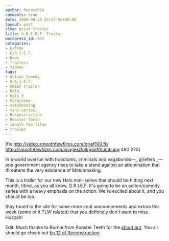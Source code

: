 ```yaml
---
author: Pwnocchio
comments: true
date: 2008-08-25 03:57:50+00:00
layout: post
slug: grief-trailer
title: G.R.I.E.F. Trailer
wordpress_id: 472
categories:
- Extras
- G.R.I.E.F.
- News
- Trailers
- Videos
tags:
- Action Comedy
- G.R.I.E.F.
- GRIEF trailer
- halo
- Halo 3
- Machinima
- matchmaking
- mini series
- Reconstruction
- Rooster Teeth
- smooth few films
- trailer
---
```


[flv:http://video.smoothfewfilms.com/grief100.flv http://smoothfewfilms.com/images/full/griefthumb.jpg 480 270]

In a world overrun with hoodlums, criminals and vagabonds—_ griefers _— one government agency rises to take a stand against an abomination that threatens the very existence of Matchmaking.

This is a trailer for our new Halo mini-series that should be hitting next month, titled, as you all know, G.R.I.E.F. It's going to be an action/comedy series with a heavy emphasis on the action. We're excited about it, and you should be too.

Stay tuned to the site for some more cool announcements and extras this week (some of it TLW related) that you definitely don't want to miss. Huzzah!

Edit: Much thanks to Burnie from Rooster Teeth for the [shout out](http://www.roosterteeth.com/blog/viewEntry.php?id=2156719). You all should go check out [Ep 12 of Reconstruction](http://rvb.roosterteeth.com/archive/episode.php?id=323).
